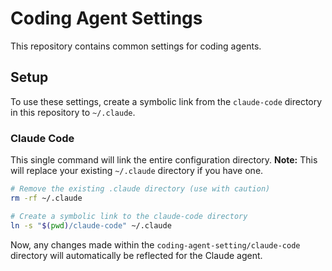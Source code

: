 # Coding Agent Settings

This repository contains common settings for coding agents.

## Setup

To use these settings, create a symbolic link from the `claude-code` directory in this repository to `~/.claude`.

### Claude Code

This single command will link the entire configuration directory. **Note:** This will replace your existing `~/.claude` directory if you have one.

```bash
# Remove the existing .claude directory (use with caution)
rm -rf ~/.claude

# Create a symbolic link to the claude-code directory
ln -s "$(pwd)/claude-code" ~/.claude
```

Now, any changes made within the `coding-agent-setting/claude-code` directory will automatically be reflected for the Claude agent.
